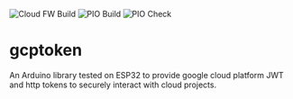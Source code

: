 ![Cloud FW Build](https://storage.googleapis.com/gcptoken-badges/builds/gcptoken/branches/main.svg)
![PIO Build](https://github.com/complacentsee/gcptoken/actions/workflows/pio_build_ci.yml/badge.svg)
![PIO Check](https://github.com/complacentsee/gcptoken/actions/workflows/pio_check_ci.yml/badge.svg)
# gcptoken
An Arduino library tested on ESP32 to provide google cloud platform JWT and http tokens to securely interact with cloud projects.
